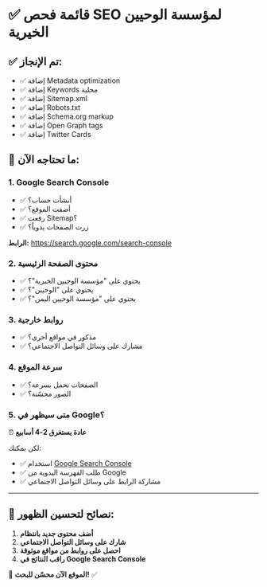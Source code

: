# ✅ قائمة فحص SEO لمؤسسة الوحيين الخيرية

## ✅ تم الإنجاز:

- ✅ إضافة Metadata optimization
- ✅ إضافة Keywords محلية
- ✅ إضافة Sitemap.xml
- ✅ إضافة Robots.txt
- ✅ إضافة Schema.org markup
- ✅ إضافة Open Graph tags
- ✅ إضافة Twitter Cards

## 🔄 ما تحتاجه الآن:

### 1. Google Search Console

- ✅ أنشأت حساب؟
- ✅ أضفت الموقع؟
- ✅ رفعت Sitemap؟
- ✅ زرت الصفحات يدوياً؟

**الرابط:** https://search.google.com/search-console

### 2. محتوى الصفحة الرئيسية

- ✅ يحتوي على "مؤسسة الوحيين الخيرية"؟
- ✅ يحتوي على "الوحيين"؟
- ✅ يحتوي على "مؤسسة الوحيين اليمن"؟

### 3. روابط خارجية

- ✅ مذكور في مواقع أخرى؟
- ✅ مشارك على وسائل التواصل الاجتماعي؟

### 4. سرعة الموقع

- ✅ الصفحات تحمل بسرعة؟
- ✅ الصور محسّنة؟

### 5. متى سيظهر في Google؟

⏰ **عادة يستغرق 2-4 أسابيع**

لكن يمكنك:

- ✅ استخدام [Google Search Console](https://search.google.com/search-console)
- ✅ طلب الفهرسة اليدوية من Google
- ✅ مشاركة الرابط على وسائل التواصل الاجتماعي

---

## 📝 نصائح لتحسين الظهور:

1. **أضف محتوى جديد بانتظام**
2. **شارك على وسائل التواصل الاجتماعي**
3. **احصل على روابط من مواقع موثوقة**
4. **راقب النتائج في Google Search Console**

🎯 **الموقع الآن محسّن للبحث!** ✅
